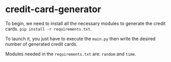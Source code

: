# credit-card-generator
To begin, we need to install all the necessary modules to generate the credit cards. `pip install -r requirements.txt`.

To launch it, you just have to execute the `main.py` then write the desired number of generated credit cards.



Modules needed in the `requirements.txt` are: `random` and `time`.
